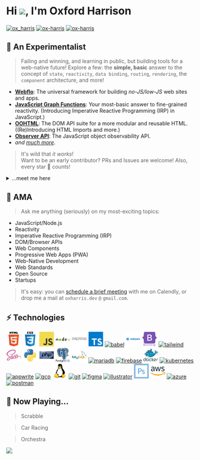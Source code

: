 # Hi <img src="https://raw.githubusercontent.com/MartinHeinz/MartinHeinz/master/wave.gif" width="30px" />, I'm Oxford Harrison

<div>
<a href="https://twitter.com/ox_harris" target="blank"><img align="center" src="https://img.shields.io/twitter/follow/ox_harris?logo=twitter&style=for-the-badge" alt="ox_harris" /></a> 
<a href="https://linkedin.com/in/ox-harris" target="blank"><img align="center" src="https://raw.githubusercontent.com/rahuldkjain/github-profile-readme-generator/master/src/images/icons/Social/linked-in-alt.svg" alt="ox-harris" height="30" width="40" /></a>
<a href="https://dev.to/oxharris" target="blank"><img align="center" src="https://raw.githubusercontent.com/rahuldkjain/github-profile-readme-generator/master/src/images/icons/Social/devto.svg" alt="ox-harris" height="30" width="40" /></a>

</div>

## 🔭 An Experimentalist

> Failing and winning, and learning in public, but building tools for a web-native future! Explore a few: the **simple, basic** answer to the concept of `state`, `reactivity`, `data binding`, `routing`, `rendering`, the `component` architecture, and more! 

- **[Webflo](https://github.com/webqit/webflo)**: The universal framework for building *no-JS/low-JS* web sites and apps.
- **[JavaScript Graph Functions](https://github.com/webqit/subscript)**: Your most-basic answer to fine-grained reactivity. (Introducing Imperative Reactive Programming (IRP) in JavaScript.)
- **[OOHTML](https://github.com/webqit/oohtml)**: The DOM API suite for a more modular and reusable HTML. ((Re)Introducing HTML Imports and more.)
- **[Observer API](https://github.com/webqit/observer)**: The JavaScript object observability API.
- *and [much more](https://github.com/webqit)*.

> It's wild that *it works*!<br />
> Want to be an early contributor? PRs and Issues are welcome! Also, every star 🌟 counts!

<details>
<summary>...meet me here</summary>

> You'd be right to think I'm a go-getter, and there's a chance I've succeeded once! Maybe twice! Maybe not in JavaScript! But each letter in my name represents dozens of artworks, electronic toys and hand-wired circuit boards I made growing up - before the computer era came in 2012 - yeah, for me! (Honourable mentions to the self-driving car and the 10-passenger plane that both never saw the light of day!)

</details>

## 💬 AMA

> Ask me anything (seriously) on my most-exciting topics:

- JavaScript/Node.js
- Reactivity
- Imperative Reactive Programming (IRP)
- DOM/Browser APIs
- Web Components
- Progressive Web Apps (PWA)
- Web-Native Development
- Web Standards
- Open Source
- Startups

> It's easy: you can [schedule a brief meeting](https://calendly.com/ox-harris) with me on Calendly, or drop me a mail at `oxharris.dev` `@` `gmail.com`.

## ⚡ Technologies

<p align="left">
<a href="https://www.w3.org/html/" target="_blank" rel="noreferrer"><img src="https://raw.githubusercontent.com/devicons/devicon/master/icons/html5/html5-original-wordmark.svg" alt="html5" width="40" height="40"/></a>
<a href="https://www.w3schools.com/css/" target="_blank" rel="noreferrer"><img src="https://raw.githubusercontent.com/devicons/devicon/master/icons/css3/css3-original-wordmark.svg" alt="css3" width="40" height="40"/></a>
<a href="https://developer.mozilla.org/en-US/docs/Web/JavaScript" target="_blank" rel="noreferrer"><img src="https://raw.githubusercontent.com/devicons/devicon/master/icons/javascript/javascript-original.svg" alt="javascript" width="40" height="40"/></a>
<a href="https://nodejs.org" target="_blank" rel="noreferrer"><img src="https://raw.githubusercontent.com/devicons/devicon/master/icons/nodejs/nodejs-original-wordmark.svg" alt="nodejs" width="40" height="40"/></a>
<a href="https://expressjs.com" target="_blank" rel="noreferrer"><img src="https://raw.githubusercontent.com/devicons/devicon/master/icons/express/express-original-wordmark.svg" alt="express" width="40" height="40"/></a>
<a href="https://www.typescriptlang.org/" target="_blank" rel="noreferrer"><img src="https://raw.githubusercontent.com/devicons/devicon/master/icons/typescript/typescript-original.svg" alt="typescript" width="40" height="40"/></a>
<a href="https://babeljs.io/" target="_blank" rel="noreferrer"><img src="https://www.vectorlogo.zone/logos/babeljs/babeljs-icon.svg" alt="babel" width="40" height="40"/></a>
<a href="https://webpack.js.org" target="_blank" rel="noreferrer"><img src="https://raw.githubusercontent.com/devicons/devicon/d00d0969292a6569d45b06d3f350f463a0107b0d/icons/webpack/webpack-original-wordmark.svg" alt="webpack" width="40" height="40"/></a>
<a href="https://getbootstrap.com" target="_blank" rel="noreferrer"><img src="https://raw.githubusercontent.com/devicons/devicon/master/icons/bootstrap/bootstrap-plain-wordmark.svg" alt="bootstrap" width="40" height="40"/></a>
<a href="https://tailwindcss.com/" target="_blank" rel="noreferrer"><img src="https://www.vectorlogo.zone/logos/tailwindcss/tailwindcss-icon.svg" alt="tailwind" width="40" height="40"/></a>
<a href="https://sass-lang.com" target="_blank" rel="noreferrer"><img src="https://raw.githubusercontent.com/devicons/devicon/master/icons/sass/sass-original.svg" alt="sass" width="40" height="40"/></a>
<a href="https://www.python.org" target="_blank" rel="noreferrer"><img src="https://raw.githubusercontent.com/devicons/devicon/master/icons/python/python-original.svg" alt="python" width="40" height="40"/></a>
<a href="https://www.php.net" target="_blank" rel="noreferrer"><img src="https://raw.githubusercontent.com/devicons/devicon/master/icons/php/php-original.svg" alt="php" width="40" height="40"/></a>
<a href="https://www.postgresql.org" target="_blank" rel="noreferrer"><img src="https://raw.githubusercontent.com/devicons/devicon/master/icons/postgresql/postgresql-original-wordmark.svg" alt="postgresql" width="40" height="40"/></a>
<a href="https://www.mysql.com/" target="_blank" rel="noreferrer"><img src="https://raw.githubusercontent.com/devicons/devicon/master/icons/mysql/mysql-original-wordmark.svg" alt="mysql" width="40" height="40"/></a>
<a href="https://mariadb.org/" target="_blank" rel="noreferrer"><img src="https://www.vectorlogo.zone/logos/mariadb/mariadb-icon.svg" alt="mariadb" width="40" height="40"/></a>
<a href="https://firebase.google.com/" target="_blank" rel="noreferrer"><img src="https://www.vectorlogo.zone/logos/firebase/firebase-icon.svg" alt="firebase" width="40" height="40"/></a>
<a href="https://www.docker.com/" target="_blank" rel="noreferrer"><img src="https://raw.githubusercontent.com/devicons/devicon/master/icons/docker/docker-original-wordmark.svg" alt="docker" width="40" height="40"/></a>
<a href="https://kubernetes.io" target="_blank" rel="noreferrer"><img src="https://www.vectorlogo.zone/logos/kubernetes/kubernetes-icon.svg" alt="kubernetes" width="40" height="40"/></a>
<a href="https://appwrite.io" target="_blank" rel="noreferrer"><img src="https://www.vectorlogo.zone/logos/appwriteio/appwriteio-icon.svg" alt="appwrite" width="40" height="40"/></a> 
<a href="https://cloud.google.com" target="_blank" rel="noreferrer"><img src="https://www.vectorlogo.zone/logos/google_cloud/google_cloud-icon.svg" alt="gcp" width="40" height="40"/></a>
<a href="https://www.linux.org/" target="_blank" rel="noreferrer"><img src="https://raw.githubusercontent.com/devicons/devicon/master/icons/linux/linux-original.svg" alt="linux" width="40" height="40"/></a>
<a href="https://git-scm.com/" target="_blank" rel="noreferrer"><img src="https://www.vectorlogo.zone/logos/git-scm/git-scm-icon.svg" alt="git" width="40" height="40"/></a>
<a href="https://www.figma.com/" target="_blank" rel="noreferrer"><img src="https://www.vectorlogo.zone/logos/figma/figma-icon.svg" alt="figma" width="40" height="40"/></a>
<a href="https://www.adobe.com/in/products/illustrator.html" target="_blank" rel="noreferrer"><img src="https://www.vectorlogo.zone/logos/adobe_illustrator/adobe_illustrator-icon.svg" alt="illustrator" width="40" height="40"/></a>
<a href="https://www.photoshop.com/en" target="_blank" rel="noreferrer"><img src="https://raw.githubusercontent.com/devicons/devicon/master/icons/photoshop/photoshop-line.svg" alt="photoshop" width="40" height="40"/></a>
<a href="https://aws.amazon.com" target="_blank" rel="noreferrer"><img src="https://raw.githubusercontent.com/devicons/devicon/master/icons/amazonwebservices/amazonwebservices-original-wordmark.svg" alt="aws" width="40" height="40"/></a> 
<a href="https://azure.microsoft.com/en-in/" target="_blank" rel="noreferrer"><img src="https://www.vectorlogo.zone/logos/microsoft_azure/microsoft_azure-icon.svg" alt="azure" width="40" height="40"/></a>
<a href="https://postman.com" target="_blank" rel="noreferrer"><img src="https://www.vectorlogo.zone/logos/getpostman/getpostman-icon.svg" alt="postman" width="40" height="40"/></a>
</p>

<!--

Besides contributing to open source I enjoy tinkering with electronics, hardware hacking
-->

## 🌱 Now Playing...

> Scrabble

> Car Racing

> Orchestra

<img src="https://github.com/mscoutermarsh/mscoutermarsh/raw/master/teeter.gif?raw=true" />
